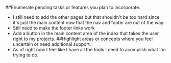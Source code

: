 ##Enumerate pending tasks or features you plan to incorporate.
  * I still need to add the other pages but that shouldn't be too hard since it's just the main content now that the nav and footer are out of the way.
  * Still need to make the footer links work
  * Add a button in the main content area of the index that takes the user right to my projects.
##Highlight areas or concepts where you feel uncertain or need additional support.
  * As of right now I feel like I have all the tools I need to acomplish what I'm trying to do.
